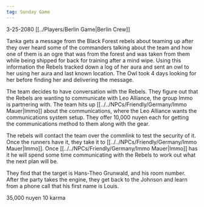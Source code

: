 ```yaml
---
tag: Sunday Game
---
```

3-25-2080
[[../Players/Berlin Game|Berlin Crew]]

Tanka gets a message from the Black Forest rebels about teaming up after they over heard some of the commanders talking about the team and how one of them is an ogre that was from the forest and was taken from them while being shipped for back for training after a mind wipe. Using this information the Rebels tracked down a log of her aura and sent an owl to her using her aura and last known location. The Owl took 4 days looking for her before finding her and delivering the message.

The team decides to have conversation with the Rebels. They figure out that the Rebels are wanting to communicate with Leo Alliance, the group Immo is partnering with. The team hits up [[../../NPCs/Friendly/Germany/Immo Mauer|Immo]] about the communications, where the Leo Alliance wants the communications system setup. They offer 10,000 nuyen each for getting the communications method to them along with the gear.

The rebels will contact the team over the commlink to test the security of it. Once the runners have it, they take it to [[../../NPCs/Friendly/Germany/Immo Mauer|Immo]]. Once [[../../NPCs/Friendly/Germany/Immo Mauer|Immo]] has it he will spend some time communicating with the Rebels to work out what the next plan will be.

They find that the target is Hans-Theo Grunwald, and his room number. After the party takes the engine, they get back to the Johnson and learn from a phone call that his first name is Louis. 

35,000 nuyen
10 karma